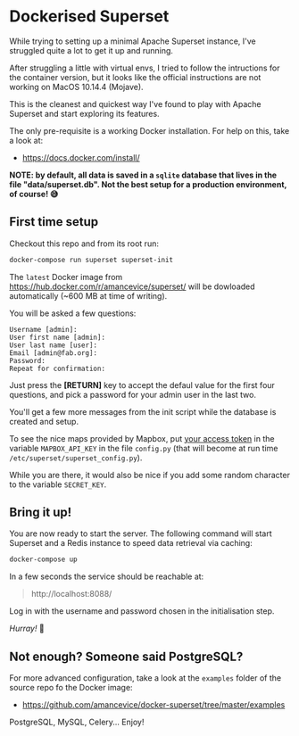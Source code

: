 # Dockerised Superset

While trying to setting up a minimal Apache Superset instance, I've struggled quite a lot to get it up and running.

After struggling a little with virtual envs, I tried to follow the intructions for the container version, but it looks like the official instructions are not working on MacOS 10.14.4 (Mojave).

This is the cleanest and quickest way I've found to play with Apache Superset and start exploring its features.

The only pre-requisite is a working Docker installation. For help on this, take a look at:

- https://docs.docker.com/install/

**NOTE: by default, all data is saved in a `sqlite` database that lives in the file "data/superset.db". Not the best setup for a  production environment, of course! 😅**

## First time setup

Checkout this repo and from its root run:

```bash
docker-compose run superset superset-init
```

The `latest` Docker image from https://hub.docker.com/r/amancevice/superset/ will be dowloaded automatically (~600 MB at time of writing).

You will be asked a few questions:

```text
Username [admin]:
User first name [admin]:
User last name [user]:
Email [admin@fab.org]:
Password:
Repeat for confirmation:
```

Just press the **[RETURN]** key to accept the defaul value for the first four questions, and pick a password for your admin user in the last two.

You'll get a few more messages from the init script while the database is created and setup.

To see the nice maps provided by Mapbox, put [your access token](https://account.mapbox.com/access-tokens/) in the variable `MAPBOX_API_KEY` in the file `config.py` (that will become at run time `/etc/superset/superset_config.py`).

While you are there, it would also be nice if you add some random character to the variable `SECRET_KEY`.

## Bring it up!

You are now ready to start the server. The following command will start Superset and a Redis instance to speed data retrieval via caching:

```bash
docker-compose up
```

In a few seconds the service should be reachable at:

> http://localhost:8088/

Log in with the username and password chosen in the initialisation step.

_Hurray!_ 🎊

## Not enough? Someone said PostgreSQL?

For more advanced configuration, take a look at the `examples` folder of the source repo fo the Docker image:

- https://github.com/amancevice/docker-superset/tree/master/examples

PostgreSQL, MySQL, Celery... Enjoy!
